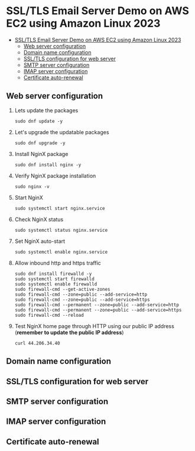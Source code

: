 # SSL/TLS Email Server Demo on AWS EC2 using Amazon Linux 2023

- [SSL/TLS Email Server Demo on AWS EC2 using Amazon Linux 2023](#ssltls-email-server-demo-on-aws-ec2-using-amazon-linux-2023)
  - [Web server configuration](#web-server-configuration)
  - [Domain name configuration](#domain-name-configuration)
  - [SSL/TLS configuration for web server](#ssltls-configuration-for-web-server)
  - [SMTP server configuration](#smtp-server-configuration)
  - [IMAP server configuration](#imap-server-configuration)
  - [Certificate auto-renewal](#certificate-auto-renewal)

## Web server configuration

1. Lets update the packages

   ```
   sudo dnf update -y
   ```

2. Let's upgrade the updatable packages

   ```
   sudo dnf upgrade -y
   ```

3. Install NginX package

   ```
   sudo dnf install nginx -y
   ```

4. Verify NginX package installation

   ```
   sudo nginx -v
   ```

5. Start NginX

   ```
   sudo systemctl start nginx.service
   ```

6. Check NginX status

   ```
   sudo systemctl status nginx.service
   ```

7. Set NginX auto-start

   ```
   sudo systemctl enable nginx.service
   ```

8. Allow inbound http and https traffic

   ```
   sudo dnf install firewalld -y
   sudo systemctl start firewalld
   sudo systemctl enable firewalld
   sudo firewall-cmd --get-active-zones
   sudo firewall-cmd --zone=public --add-service=http
   sudo firewall-cmd --zone=public --add-service=https
   sudo firewall-cmd --permanent --zone=public --add-service=http
   sudo firewall-cmd --permanent --zone=public --add-service=https
   sudo firewall-cmd --reload
   ```

9. Test NginX home page through HTTP using our public IP address (**remember to update the public IP address**)

   ```
   curl 44.206.34.40
   ```

## Domain name configuration
## SSL/TLS configuration for web server
## SMTP server configuration
## IMAP server configuration
## Certificate auto-renewal
